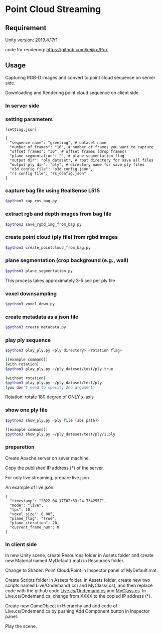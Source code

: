 # Point Cloud Streaming

## Requirement
Unity version: 2019.4.17f1

code for rendering: https://github.com/keijiro/Pcx

## Usage
Capturing RGB-D images and convert to point cloud sequence on server side.

Downloading and Rendering point cloud sequence on client side.

### In server side

### setting parameters

```
[setting.json]

{
  "sequence name": "greeting", # dataset name
  "number of frames": "10", # number of frames you want to capture
  "offset frames": "30", # offset frames (drop frames)
  "plane segmentation": "", # plane segmentation flag
  "output dir": "ply_dataset", # root directory for save all files
  "output ply dir": "ply", # directory name for save ply files
  "o3d config file": "o3d_config.json",
  "rs config file": "rs_config.json"
}
```

### capture bag file using RealSense L515
```bash
$python3 cap_ros_bag.py
```

### extract rgb and depth images from bag file
```bash
$python3 save_rgbd_img_from_bag.py
```

### create point cloud (ply file) from rgbd images
```bash
$python3 create_pointcloud_from_bag.py
```

### plane segmentation (crop background (e.g., wall)
```bash
$python3 plane_segmentation.py
```

This process takes approximately 3-5 sec per ply file

### voxel downsampling
```bash
$python3 voxel_down.py
```

### create metadata as a json file
```bash
$python3 create_metadata.py
```

### play ply sequence
```bash
$python3 play_ply.py <ply directory> <rotation flag>

[[example command]]
(with rotation)
$python3 play_ply.py ~/ply_dateset/test/ply true

(without rotation)
$python3 play_ply.py ~/ply_dataset/test/ply
(you don't need to specify 2nd argument)
```

Rotation: rotate 180 degree of ONLY x-axis

### show one ply file
```bash
$python3 show_ply.py <ply file (abs path)>

[[example command]]
$python3 show_ply.py ~/ply_dateset/test/ply/1.ply
```

### preparetion 
Create Apache server on sever machine.

Copy the published IP address (*) of the server. 

For only live streaming, prepare live.json

An example of live.json:
```
{
  "timestamp": "2022-04-17T02:33:24.734255Z",
  "mode": "live",
  "fps": 10,
  "voxel_size": 0.005,
  "plane_flag": "True",
  "plane_iteration": 20,
  "current_frame_num": 0
}
```

### In client side
In new Unity scene, create Resources folder in Assets folder and create new Material named MyDefault(.mat) in Resources folder.

Change to Shader: Point Cloud/Point in Inspector panel of MyDefault.mat.

Create Scripts folder in Assets folder. In Assets folder, create new two scripts named Live/Ondemand(.cs) and MyClass(.cs), and then replace code with the github code [Live.cs](https://github.com/yumekaC/iccetw-chujo/blob/main/source_code/Client/Live.cs)/[Ondemand.cs](https://github.com/yumekaC/iccetw-chujo/blob/main/source_code/Client/Ondemand.cs) and [MyClass.cs](https://github.com/yumekaC/iccetw-chujo/blob/main/source_code/Client/MyClass.cs). In Live.cs/Ondemand.cs, change from XXXX to the copied IP address (*).

Create new GameObject in Hierarchy and add code of Live.cs/Ondemand.cs by pushing Add Component button in Inspector panel.

Play the scene.

